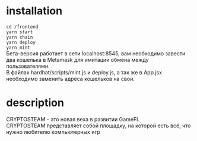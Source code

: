 # installation


`cd /frontend`<br>
`yarn start`<br>
`yarn chain`<br>
`yarn deploy`<br>
`yarn mint`
<br>
Бета-версия работает в сети localhost:8545, вам необходимо завести два кошелька в Metamask для имитации обмена между пользователями.<br>
В файлах hardhat/scripts/mint.js и deploy.js, а так же в App.jsx необходимо заменить адреса кошельков на свои. 
<br>
# description

CRYPTOSTEAM - это новая веха в развитии GameFI.<br>CRYPTOSTEAM представляет собой площадку, на которой есть всё, что нужно любителю компьютерных игр 
